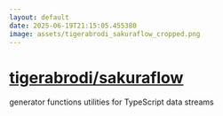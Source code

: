 ```yaml
---
layout: default
date: 2025-06-19T21:15:05.455380
image: assets/tigerabrodi_sakuraflow_cropped.png
---
```


# [tigerabrodi/sakuraflow](https://github.com/tigerabrodi/sakuraflow)

generator functions utilities for TypeScript data streams
